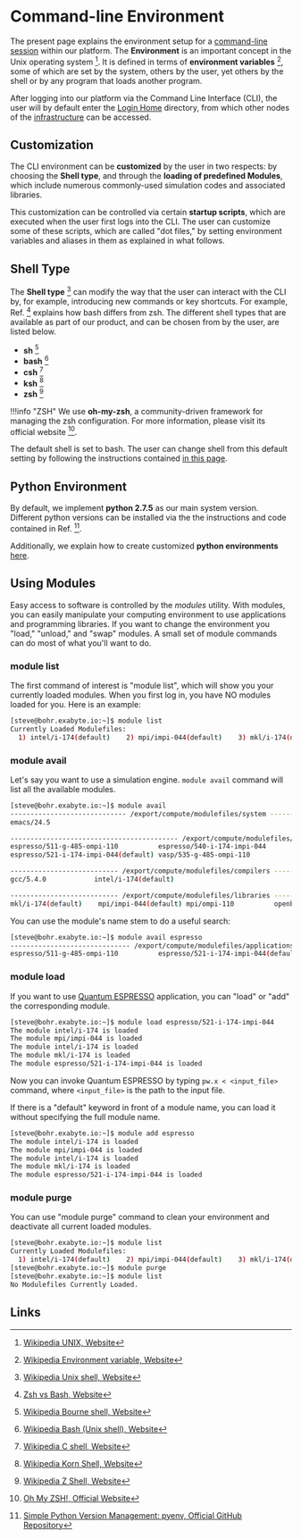 # Command-line Environment

The present page explains the environment setup for a [command-line session](overview.md) within our platform. The **Environment** is an important concept in the Unix operating system [^1]. It is defined in terms of **environment variables** [^2], some of which are set by the system, others by the user, yet others by the shell or by any program that loads another program.

After logging into our platform via the Command Line Interface (CLI), the user will by default enter the [Login Home](../infrastructure/login/directories.md) directory, from which other nodes of the [infrastructure](../infrastructure/overview.md) can be accessed.

## Customization

The CLI environment can be **customized** by the user in two respects: by choosing the **Shell type**, and through the **loading of predefined Modules**, which include numerous commonly-used simulation codes and associated libraries.  

This customization can be controlled via certain **startup scripts**, which are executed when the user first logs into the CLI. The user can customize some of these scripts, which are called "dot files," by setting environment variables and aliases in them as explained in what follows.

## Shell Type

The **Shell type** [^3] can modify the way that the user can interact with the CLI by, for example, introducing new commands or key shortcuts. For example, Ref. [^4] explains how bash differs from zsh. The different shell types that are available as part of our product, and can be chosen from by the user, are listed below.

- **sh** [^5]
- **bash** [^6]
- **csh** [^7]
- **ksh** [^8]
- **zsh** [^9]

!!!info "ZSH"
    We use **oh-my-zsh**, a community-driven framework for managing the zsh configuration. For more information, please visit its official website [^10].

The default shell is set to bash. The user can change shell from this default setting by following the instructions contained [in this page](actions/customize.md).

## Python Environment

By default, we implement **python 2.7.5** as our main system version. Different python versions can be installed via the the instructions and code contained in Ref. [^11].

Additionally, we explain how to create customized **python environments** [here](actions/create-python-env.md).

## Using Modules

Easy access to software is controlled by the *modules* utility. With modules, you can easily manipulate your computing environment to use applications and programming libraries. If you want to change the environment you "load," "unload," and "swap" modules. A small set of module commands can do most of what you'll want to do.

### module list

The first command of interest is "module list", which will show you your currently loaded modules. When you first log in, you have NO modules loaded for you. Here is an example:

```bash
[steve@bohr.exabyte.io:~]$ module list
Currently Loaded Modulefiles:
  1) intel/i-174(default)    2) mpi/impi-044(default)    3) mkl/i-174(default)    4) espresso/521-i-174-impi-044(default)
```

### module avail

Let's say you want to use a simulation engine. `module avail` command will list all the available modules.

```bash
[steve@bohr.exabyte.io:~]$ module avail
----------------------------- /export/compute/modulefiles/system -----------------------------
emacs/24.5

------------------------------------------ /export/compute/modulefiles/applications ------------------------------------------
espresso/511-g-485-ompi-110          espresso/540-i-174-impi-044          vasp/535-i-174-impi-044(default)     vesta/3.3.8
espresso/521-i-174-impi-044(default) vasp/535-g-485-ompi-110              vasp/535-i-174-impi-044-nc           xcrysden/1.5.60

--------------------------- /export/compute/modulefiles/compilers ----------------------------
gcc/5.4.0            intel/i-174(default)

--------------------------- /export/compute/modulefiles/libraries ----------------------------
mkl/i-174(default)    mpi/impi-044(default) mpi/ompi-110          openblas/218-g-540
```

You can use the module's name stem to do a useful search:

```bash
[steve@bohr.exabyte.io:~]$ module avail espresso
------------------------------ /export/compute/modulefiles/applications ------------------------------
espresso/511-g-485-ompi-110          espresso/521-i-174-impi-044(default) espresso/540-i-174-impi-044

```

### module load

If you want to use [Quantum ESPRESSO](http://quantum-espresso.org) application, you can "load" or "add" the corresponding module.

```bash
[steve@bohr.exabyte.io:~]$ module load espresso/521-i-174-impi-044
The module intel/i-174 is loaded
The module mpi/impi-044 is loaded
The module intel/i-174 is loaded
The module mkl/i-174 is loaded
The module espresso/521-i-174-impi-044 is loaded
```

Now you can invoke Quantum ESPRESSO by typing `pw.x < <input_file>` command, where `<input_file>` is the path to the input file.

If there is a "default" keyword in front of a module name, you can load it without specifying the full module name.

```bash
[steve@bohr.exabyte.io:~]$ module add espresso
The module intel/i-174 is loaded
The module mpi/impi-044 is loaded
The module intel/i-174 is loaded
The module mkl/i-174 is loaded
The module espresso/521-i-174-impi-044 is loaded
```

### module purge

You can use "module purge" command to clean your environment and deactivate all current loaded modules.

```bash
[steve@bohr.exabyte.io:~]$ module list
Currently Loaded Modulefiles:
  1) intel/i-174(default)    2) mpi/impi-044(default)    3) mkl/i-174(default)    4) espresso/521-i-174-impi-044(default)
[steve@bohr.exabyte.io:~]$ module purge
[steve@bohr.exabyte.io:~]$ module list
No Modulefiles Currently Loaded.
```
## Links

[^1]: [Wikipedia UNIX, Website](https://en.wikipedia.org/wiki/Unix)

[^2]: [Wikipedia Environment variable, Website](https://en.wikipedia.org/wiki/Environment_variable)

[^3]: [Wikipedia Unix shell, Website](https://en.wikipedia.org/wiki/Unix_shell)

[^4]: [Zsh vs Bash, Website](https://stackabuse.com/zsh-vs-bash/)

[^5]: [Wikipedia Bourne shell, Website](https://en.wikipedia.org/wiki/Bourne_shell)

[^6]: [Wikipedia Bash (Unix shell), Website](https://en.wikipedia.org/wiki/Bash_(Unix_shell))

[^7]: [Wikipedia C shell, Website](https://en.wikipedia.org/wiki/C_shell)

[^8]: [Wikipedia Korn Shell, Website](https://en.wikipedia.org/wiki/KornShell)

[^9]: [Wikipedia Z Shell, Website](https://en.wikipedia.org/wiki/Z_shell)

[^10]: [Oh My ZSH!, Official Website](https://ohmyz.sh/)

[^11]: [Simple Python Version Management: pyenv, Official GitHub Repository](https://github.com/pyenv/pyenv)
